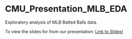 # CMU_Presentation_MLB_EDA
Exploratory analysis of MLB Batted Balls data. 

To view the slides for from our presentation:
[Link to Slides!](https://austinstephen.github.io/CMU_Presentation_MLB_EDA/Presentation.html#1)
